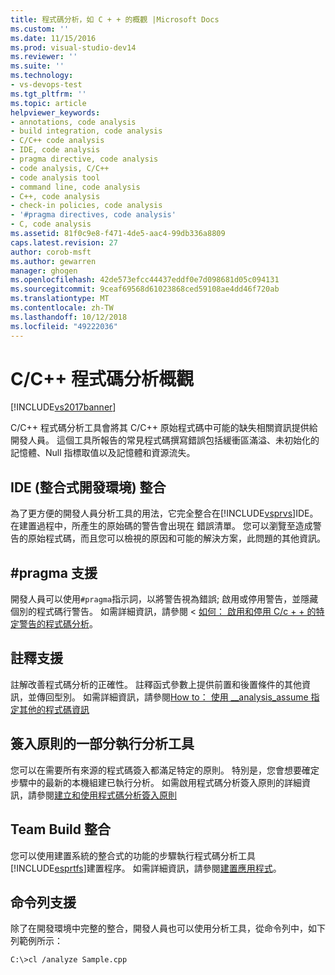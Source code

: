```yaml
---
title: 程式碼分析，如 C + + 的概觀 |Microsoft Docs
ms.custom: ''
ms.date: 11/15/2016
ms.prod: visual-studio-dev14
ms.reviewer: ''
ms.suite: ''
ms.technology:
- vs-devops-test
ms.tgt_pltfrm: ''
ms.topic: article
helpviewer_keywords:
- annotations, code analysis
- build integration, code analysis
- C/C++ code analysis
- IDE, code analysis
- pragma directive, code analysis
- code analysis, C/C++
- code analysis tool
- command line, code analysis
- C++, code analysis
- check-in policies, code analysis
- '#pragma directives, code analysis'
- C, code analysis
ms.assetid: 81f0c9e8-f471-4de5-aac4-99db336a8809
caps.latest.revision: 27
author: corob-msft
ms.author: gewarren
manager: ghogen
ms.openlocfilehash: 42de573efcc44437eddf0e7d098681d05c094131
ms.sourcegitcommit: 9ceaf69568d61023868ced59108ae4dd46f720ab
ms.translationtype: MT
ms.contentlocale: zh-TW
ms.lasthandoff: 10/12/2018
ms.locfileid: "49222036"
---
```

# <a name="code-analysis-for-cc-overview"></a>C/C++ 程式碼分析概觀
[!INCLUDE[vs2017banner](../includes/vs2017banner.md)]

C/C++ 程式碼分析工具會將其 C/C++ 原始程式碼中可能的缺失相關資訊提供給開發人員。 這個工具所報告的常見程式碼撰寫錯誤包括緩衝區滿溢、未初始化的記憶體、Null 指標取值以及記憶體和資源流失。  
  
## <a name="ide-integrated-development-environment-integration"></a>IDE (整合式開發環境) 整合  
 為了更方便的開發人員分析工具的用法，它完全整合在[!INCLUDE[vsprvs](../includes/vsprvs-md.md)]IDE。 在建置過程中，所產生的原始碼的警告會出現在 錯誤清單。 您可以瀏覽至造成警告的原始程式碼，而且您可以檢視的原因和可能的解決方案，此問題的其他資訊。  
  
## <a name="pragma-support"></a>#pragma 支援  
 開發人員可以使用`#pragma`指示詞，以將警告視為錯誤; 啟用或停用警告，並隱藏個別的程式碼行警告。 如需詳細資訊，請參閱 <<c0> [ 如何： 啟用和停用 C/c + + 的特定警告的程式碼分析](http://msdn.microsoft.com/en-us/910b8518-71f1-4b2e-b012-70647795642a)。  
  
## <a name="annotation-support"></a>註釋支援  
 註解改善程式碼分析的正確性。 註釋函式參數上提供前置和後置條件的其他資訊，並傳回型別。 如需詳細資訊，請參閱[How to： 使用 __analysis_assume 指定其他的程式碼資訊](../code-quality/how-to-specify-additional-code-information-by-using-analysis-assume.md)  
  
## <a name="run-analysis-tool-as-part-of-check-in-policy"></a>簽入原則的一部分執行分析工具  
 您可以在需要所有來源的程式碼簽入都滿足特定的原則。 特別是，您會想要確定步驟中的最新的本機組建已執行分析。 如需啟用程式碼分析簽入原則的詳細資訊，請參閱[建立和使用程式碼分析簽入原則](../code-quality/creating-and-using-code-analysis-check-in-policies.md)  
  
## <a name="team-build-integration"></a>Team Build 整合  
 您可以使用建置系統的整合式的功能的步驟執行程式碼分析工具[!INCLUDE[esprtfs](../includes/esprtfs-md.md)]建置程序。 如需詳細資訊，請參閱[建置應用程式](http://msdn.microsoft.com/library/a971b0f9-7c28-479d-a37b-8fd7e27ef692)。  
  
## <a name="command-line-support"></a>命令列支援  
 除了在開發環境中完整的整合，開發人員也可以使用分析工具，從命令列中，如下列範例所示：  
  
 `C:\>cl /analyze Sample.cpp`



